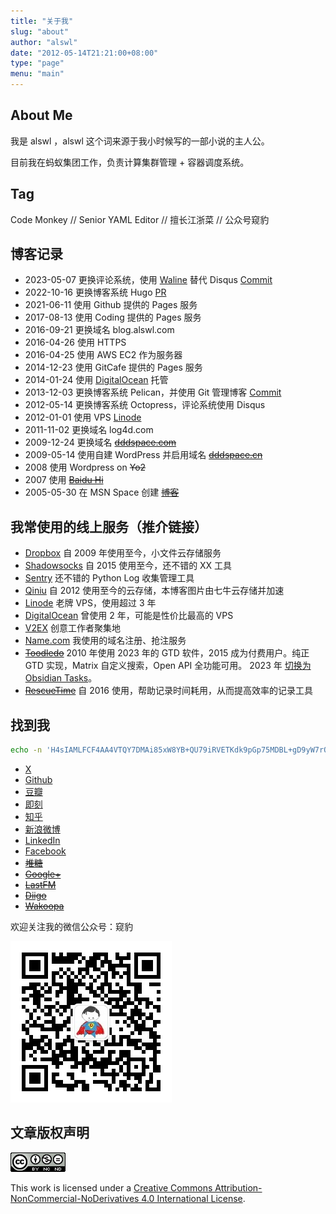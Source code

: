 ```yaml
---
title: "关于我"
slug: "about"
author: "alswl"
date: "2012-05-14T21:21:00+08:00"
type: "page"
menu: "main"
---
```


## About Me

我是 alswl ，alswl 这个词来源于我小时候写的一部小说的主人公。

目前我在蚂蚁集团工作，负责计算集群管理 + 容器调度系统。

## Tag

Code Monkey // Senior YAML Editor // 擅长江浙菜 // 公众号窥豹

## 博客记录

- 2023-05-07 更换评论系统，使用 [Waline](https://waline.js.org/) 替代 Disqus [Commit](https://github.com/alswl/blog.alswl.com/commit/e34e34810298fd0d716d4c4a467fada25b3a6622)
- 2022-10-16 更换博客系统 Hugo [PR](https://github.com/alswl/blog.alswl.com/pull/8)
- 2021-06-11 使用 Github 提供的 Pages 服务
- 2017-08-13 使用 Coding 提供的 Pages 服务
- 2016-09-21 更换域名 blog.alswl.com
- 2016-04-26 使用 HTTPS
- 2016-04-25 使用 AWS EC2 作为服务器
- 2014-12-23 使用 GitCafe 提供的 Pages 服务
- 2014-01-24 使用 [DigitalOcean](https://www.digitalocean.com/?refcode=7f0f1462316f) 托管
- 2013-12-03 更换博客系统 Pelican，并使用 Git 管理博客 [Commit](https://github.com/alswl/blog.alswl.com/commit/71249a8ba7aa0e9298600a720de3b40fe8d8edab)
- 2012-05-14 更换博客系统 Octopress，评论系统使用 Disqus
- 2012-01-01 使用 VPS [Linode](https://www.linode.com/?r=7e51a136a0eca06c5f6474373f616bbdaa2b5b6c)
- 2011-11-02 更换域名 log4d.com
- 2009-12-24 更换域名 ~~[dddspace.com](http://dddspace.com)~~
- 2009-05-14 使用自建 WordPress 并启用域名 ~~[dddspace.cn](http://dddspace.cn)~~
- 2008 使用 Wordpress on ~~Yo2~~
- 2007 使用 ~~[Baidu Hi](http://hi.baidu.com/alswl)~~
- 2005-05-30 在 MSN Space 创建 ~~[博客](http://alswl.spaces.live.com)~~

## 我常使用的线上服务（推介链接）

- [Dropbox](http://db.tt/vQqCGcl)
  自 2009 年使用至今，小文件云存储服务
- [Shadowsocks](https://portal.shadowsocks.nz/aff.php?aff=4215)
  自 2015 使用至今，还不错的 XX 工具
- [Sentry](https://getsentry.com/signup/r_D1W_/) 还不错的 Python Log 收集管理工具
- [Qiniu](https://portal.qiniu.com/signup?code=3lktq7rq4uhxs)
  自 2012 使用至今的云存储，本博客图片由七牛云存储并加速
- [Linode](http://www.linode.com/?r=7e51a136a0eca06c5f6474373f616bbdaa2b5b6c)
  老牌 VPS，使用超过 3 年
- [DigitalOcean](https://www.digitalocean.com/?refcode=7f0f1462316f)
  曾使用 2 年，可能是性价比最高的 VPS
- [V2EX](http://www.v2ex.com/?r=alswl) 创意工作者聚集地
- [Name.com](https://www.name.com/referral/2149a6) 我使用的域名注册、抢注服务
- ~~[Toodledo](http://www.toodledo.com/index.php?ref=td4d1aebdd0f59e)~~
  2010 年使用 2023 年的 GTD 软件，2015 成为付费用户。纯正 GTD 实现，Matrix 自定义搜索，Open API 全功能可用。
  2023 年 [切换为 Obsidian Tasks](https://blog.alswl.com/2023/02/gtd/)。
- ~~[RescueTime](https://www.rescuetime.com/ref/1328871)~~
  自 2016 使用，帮助记录时间耗用，从而提高效率的记录工具

## 找到我

```bash
echo -n 'H4sIAMLFCF4AA4VTQY7DMAi85xW8YB+QU79iRVETKdk9pGp75MDBL+gD9yW7rQ0MTqpKdhRsM8AMjGual57Sst2W++n8tL6Gn7W7jcOULj1tQ/qmyzRvNK/pPNK164jo9yH7Vc79jpp95FHAcnB6Wlx3dcz/Vln1vvUAoFyWAhXn8icK8zoiD4c+CrVLtz40nAxfiWA7TzpgDe2KBYHpAL3sAmbECP46e1JLssot3fxyZoNhMgZEawMphAJ/ZFKoB5OWxyEhARkhA7EjNuLhTkJuEqSwdxw6YH+NSoUMUTMr2TC11KzdzDGmdh9jvzEEEuCkIdSF8Heo4fuxsg42MMOpJKhMOXDwdrgEqkQ9TBJp8LmZ1ThibrGn2ybpHanT92HMfHhdXOhErFYV/gM/ahLuzAQAAA==' | base64 -d | gzip -d
```

- [X](https://twitter.com/alswl/)
- [Github](https://github.com/alswl/)
- [豆瓣](http://www.douban.com/people/alswl/)
- [即刻](https://web.okjike.com/u/alswl)
- [知乎](https://www.zhihu.com/people/alswl)
- [新浪微博](http://weibo.com/alswlx)
- [LinkedIn](https://www.linkedin.com/in/jingchao-di-b4883928/)
- [Facebook](https://www.facebook.com/alswl)
- ~~[堆糖](https://www.duitang.com/people/?user_id=1723564092)~~
- ~~[Google+](https://plus.google.com/+JasonTi?hl=zh_cn)~~
- ~~[LastFM](http://cn.last.fm/user/alswl)~~
- ~~[Diigo](https://www.diigo.com/profile/alswlx)~~
- ~~[Wakoopa](http://social.wakoopa.com/alswl)~~

欢迎关注我的微信公众号：窥豹

![Wechat](../../static/images/upload_dropbox/201605/qrcode_for_gh_17e2f9c2caa4_258.jpg)

## 文章版权声明

[![Creative Commons License](../../static/images/upload_dropbox/temp/cc-by-nc-nd.png)](http://creativecommons.org/licenses/by-nc-nd/4.0/)

This work is licensed under a [Creative Commons Attribution-NonCommercial-NoDerivatives 4.0 International License](http://creativecommons.org/licenses/by-nc-nd/4.0/).
